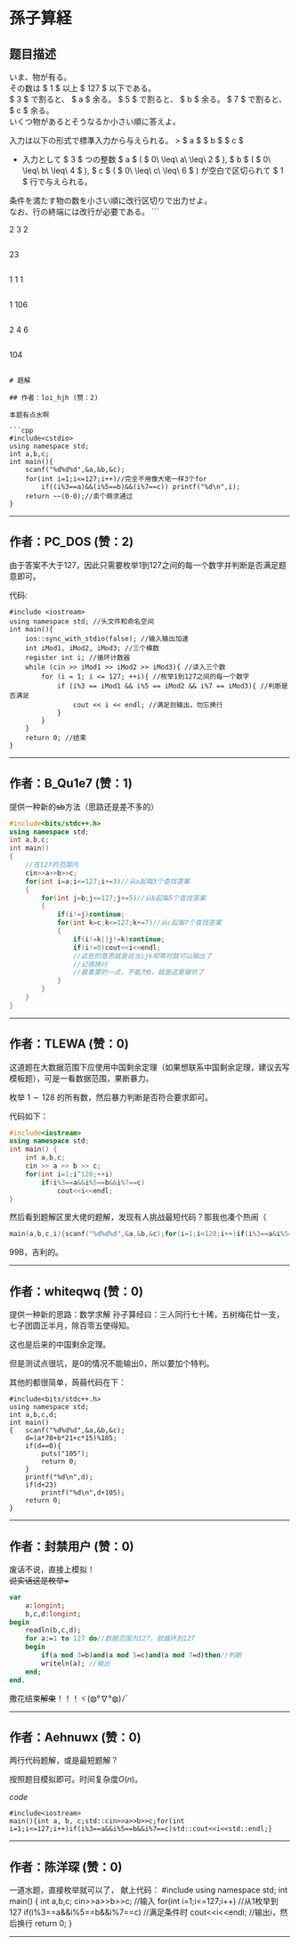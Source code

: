 # 孫子算経

## 题目描述

[problemUrl]: https://atcoder.jp/contests/tenka1-2012-qualB/tasks/tenka1_2012_5

 いま、物が有る。  
 その数は $ 1 $ 以上 $ 127 $ 以下である。   
 $ 3 $ で割ると、 $ a $ 余る。 $ 5 $ で割ると、 $ b $ 余る。 $ 7 $ で割ると、 $ c $ 余る。  
 いくつ物があるとそうなるか小さい順に答えよ。

 入力は以下の形式で標準入力から与えられる。 > $ a $ $ b $ $ c $

- 入力として $ 3 $ つの整数 $ a $ ( $ 0\ \leq\ a\ \leq\ 2 $ ), $ b $ ( $ 0\ \leq\ b\ \leq\ 4 $ ), $ c $ ( $ 0\ \leq\ c\ \leq\ 6 $ ) が空白で区切られて $ 1 $ 行で与えられる。
 
 条件を満たす物の数を小さい順に改行区切りで出力せよ。  
 なお、行の終端には改行が必要である。 ```

2 3 2
```

 ```

23
```

 ```

1 1 1
```

 ```

1
106
```

 ```

2 4 6
```

 ```

104
```

# 题解

## 作者：loi_hjh (赞：2)

本题有点水啊

```cpp
#include<cstdio>
using namespace std;
int a,b,c;
int main(){
	scanf("%d%d%d",&a,&b,&c);
	for(int i=1;i<=127;i++)//完全不用像大佬一样3个for 
		if((i%3==a)&&(i%5==b)&&(i%7==c)) printf("%d\n",i);
	return ~~(0-0);//卖个萌求通过 
}
```

---

## 作者：PC_DOS (赞：2)

由于答案不大于127，因此只需要枚举1到127之间的每一个数字并判断是否满足题意即可。

代码:
```
#include <iostream>
using namespace std; //头文件和命名空间
int main(){
	ios::sync_with_stdio(false); //输入输出加速
	int iMod1, iMod2, iMod3; //三个模数
	register int i; //循环计数器
	while (cin >> iMod1 >> iMod2 >> iMod3){ //读入三个数
		for (i = 1; i <= 127; ++i){ //枚举1到127之间的每一个数字
			if (i%3 == iMod1 && i%5 == iMod2 && i%7 == iMod3){ //判断是否满足
				cout << i << endl; //满足则输出，勿忘换行
			}
		}
	}
	return 0; //结束
}
```

---

## 作者：B_Qu1e7 (赞：1)

提供一种新的~~sb~~方法（思路还是差不多的）
```cpp
#include<bits/stdc++.h>
using namespace std;
int a,b,c;
int main()
{
	//在127的范围内
    cin>>a>>b>>c;
    for(int i=a;i<=127;i+=3)//从a起每3个查找答案
    {
    	for(int j=b;j<=127;j+=5)//从b起每5个查找答案
    	{
    		if(i!=j)continue;
    		for(int k=c;k<=127;k+=7)//从c起每7个查找答案
    		{
    			if(i!=k||j!=k)continue;
                if(i!=0)cout<<i<<endl;
                //这些的意思就是说当ijk相等时就可以输出了
                //记得换行
                //最重要的一点，不能为0，就是这里被坑了
			}
		}
	}
}
```

---

## 作者：TLEWA (赞：0)

这道题在大数据范围下应使用中国剩余定理（如果想联系中国剩余定理，建议去写模板题），可是一看数据范围，果断暴力。

枚举 $1 \sim 128$ 的所有数，然后暴力判断是否符合要求即可。 

代码如下：

```cpp
#include<iostream>
using namespace std;
int main() {
	int a,b,c;
	cin >> a >> b >> c;
	for(int i=1;i^128;++i)
		if(i%3==a&&i%5==b&&i%7==c)
			cout<<i<<endl;
}
```

然后看到题解区里大佬的题解，发现有人挑战最短代码？那我也凑个热闹（

```c
main(a,b,c,i){scanf("%d%d%d",&a,&b,&c);for(i=1;i<128;i++)if(i%3==a&i%5==b&i%7==c)printf("%d\n",i);}
```

99B，吉利的。

---

## 作者：whiteqwq (赞：0)

提供一种新的思路：数学求解
孙子算经曰：三人同行七十稀，五树梅花廿一支，七子团圆正半月，除百零五使得知。

这也是后来的中国剩余定理。

但是测试点很坑，是0的情况不能输出0，所以要加个特判。

其他的都很简单，蒟蒻代码在下：

    #include<bits/stdc++.h>
    using namespace std;
    int a,b,c,d;
    int main()
    {   scanf("%d%d%d",&a,&b,&c);
        d=(a*70+b*21+c*15)%105;
        if(d==0){
            puts("105");
            return 0;
        }
        printf("%d\n",d);
        if(d<23)
            printf("%d\n",d+105);
        return 0;
    }

---

## 作者：封禁用户 (赞：0)

废话不说，直接上模拟！   
~~说实话这是枚举+~~
```pascal
var
    a:longint;
    b,c,d:longint;
begin
    readln(b,c,d);
    for a:=1 to 127 do//数据范围为127，就循环到127
    begin
        if(a mod 3=b)and(a mod 5=c)and(a mod 7=d)then//判断
        writeln(a); //输出
    end;
end.

```
撒花结束~~解束~~！！！ヾ(◍°∇°◍)ﾉﾞ

---

## 作者：Aehnuwx (赞：0)

两行代码题解，或是最短题解？

按照题目模拟即可。时间复杂度$O(n)$。

$code$

```
#include<iostream>
main(){int a, b, c;std::cin>>a>>b>>c;for(int i=1;i<=127;i++)if(i%3==a&&i%5==b&&i%7==c)std::cout<<i<<std::endl;}
```

---

## 作者：陈洋琛 (赞：0)

一道水题，直接枚举就可以了，
献上代码：
	#include <iostream>
	using namespace std;
	int main()
	{
  		int a,b,c;
  		cin>>a>>b>>c; //输入
  		for(int i=1;i<=127;i++) //从1枚举到127
  			if(i%3==a&&i%5==b&&i%7==c) //满足条件时
            	cout<<i<<endl; //输出i，然后换行
  		return 0;
	}
                                                     

---

